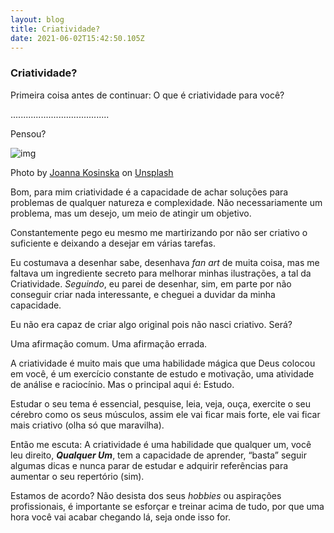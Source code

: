 ```yaml
---
layout: blog
title: Criatividade?
date: 2021-06-02T15:42:50.105Z
---
```

<!--StartFragment-->

### Criatividade?

Primeira coisa antes de continuar: O que é criatividade para você?

.......................................

Pensou?

![img](https://cdn-images-1.medium.com/max/800/0*YKA3gb8R9-5VFsmN)

Photo by [Joanna Kosinska](https://unsplash.com/@joannakosinska?utm_source=medium&utm_medium=referral) on [Unsplash](https://unsplash.com?utm_source=medium&utm_medium=referral)

Bom, para mim criatividade é a capacidade de achar soluções para problemas de qualquer natureza e complexidade. Não necessariamente um problema, mas um desejo, um meio de atingir um objetivo.

Constantemente pego eu mesmo me martirizando por não ser criativo o suficiente e deixando a desejar em várias tarefas.

Eu costumava a desenhar sabe, desenhava *fan art* de muita coisa, mas me faltava um ingrediente secreto para melhorar minhas ilustrações, a tal da Criatividade. *Seguindo*, eu parei de desenhar, sim, em parte por não conseguir criar nada interessante, e cheguei a duvidar da minha capacidade.

Eu não era capaz de criar algo original pois não nasci criativo. Será?

Uma afirmação comum. Uma afirmação errada.

A criatividade é muito mais que uma habilidade mágica que Deus colocou em você, é um exercício constante de estudo e motivação, uma atividade de análise e raciocínio. Mas o principal aqui é: Estudo.

Estudar o seu tema é essencial, pesquise, leia, veja, ouça, exercite o seu cérebro como os seus músculos, assim ele vai ficar mais forte, ele vai ficar mais criativo (olha só que maravilha).

Então me escuta: A criatividade é uma habilidade que qualquer um, você leu direito, ***Qualquer Um***, tem a capacidade de aprender, “basta” seguir algumas dicas e nunca parar de estudar e adquirir referências para aumentar o seu repertório (sim).

Estamos de acordo? Não desista dos seus *hobbies* ou aspirações profissionais, é importante se esforçar e treinar acima de tudo, por que uma hora você vai acabar chegando lá, seja onde isso for.

<!--EndFragment-->